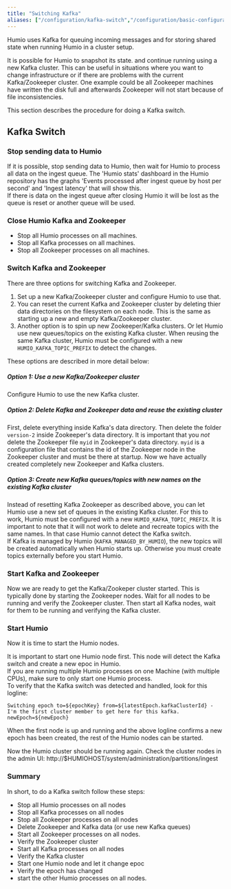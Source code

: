 ```yaml
---
title: "Switching Kafka"
aliases: ["/configuration/kafka-switch","/configuration/basic-configuration/kafka-switch"]
---
```


Humio uses Kafka for queuing incoming messages and for
storing shared state when running Humio in a cluster setup.  

It is possible for Humio to snapshot its state. and continue running using a new Kafka cluster. 
This can be useful in situations where you want to change infrastructure or if there are problems with the current Kafka/Zookeeper cluster. One example could be all Zookeeper machines have written the disk full
and afterwards Zookeeper will not start because of file inconsistencies. 

This section describes the procedure for doing a Kafka switch. 


## Kafka Switch


### Stop sending data to Humio
If it is possible, stop sending data to Humio, then wait for Humio to process all data on the ingest queue.
The 'Humio stats' dashboard in the Humio repository has the graphs 'Events processed after ingest queue by host per second' and 'Ingest latency' that will show this.   
If there is data on the ingest queue after closing Humio it will be lost as the queue is reset or another queue will be used.  


### Close Humio Kafka and Zookeeper 

* Stop all Humio processes on all machines.
* Stop all Kafka processes on all machines.
* Stop all Zookeeper processes on all machines.

### Switch Kafka and Zookeeper
There are three options for switching Kafka and Zookeeper.

1. Set up a new Kafka/Zookeeper cluster and configure Humio to use that.   
2. You can reset the current Kafka and Zookeeper cluster by deleting thier data directories on the filesystem on each node. This is the same as starting up a new and empty Kafka/Zookeeper cluster.
3. Another option is to spin up new Zookeeper/Kafka clusters. Or let Humio use new queues/topics on the existing Kafka cluster. When reusing the same Kafka cluster, Humio must be configured with a new `HUMIO_KAFKA_TOPIC_PREFIX` to detect the changes.

These options are described in more detail below:

##### **Option 1: Use a new Kafka/Zookeeper cluster**
Configure Humio to use the new Kafka cluster.

##### **Option 2: Delete Kafka and Zookeeper data and reuse the existing cluster**
First, delete everything inside Kafka's data directory.
Then delete the folder `version-2` inside Zookeeper's data directory. 
It is important that you _not_ delete the Zookeeper file `myid` in Zookeeper's data directory.
`myid` is a configuration file that contains the id of the Zookeeper node in the Zookeeper cluster and must be there at startup.
Now we have actually created completely new Zookeeper and Kafka clusters.

##### **Option 3: Create new Kafka queues/topics with new names on the existing Kafka cluster**
Instead of resetting Kafka Zookeeper as described above, you can let Humio use a new set of queues in the existing Kafka cluster.
For this to work, Humio must be configured with a new `HUMIO_KAFKA_TOPIC_PREFIX`. 
It is important to note that it will not work to delete and recreate topics with the same names.
In that case Humio cannot detect the Kafka switch.  
If Kafka is managed by Humio (`KAFKA_MANAGED_BY_HUMIO`), the new topics will be created automatically when Humio starts up. 
Otherwise you must create topics externally before you start Humio.   


### Start Kafka and Zookeeper
Now we are ready to get the Kafka/Zookeper cluster started.
This is typically done by starting the Zookeeper nodes. Wait for all nodes to be running and verify the Zookeeper cluster. 
Then start all Kafka nodes, wait for them to be running and verifying the Kafka cluster. 

### Start Humio
Now it is time to start the Humio nodes.

It is important to start one Humio node first. This node will detect the Kafka switch and create a new epoc in Humio.  
If you are running multiple Humio processes on one Machine (with multiple CPUs), make sure to only start one Humio process.  
To verify that the Kafka switch was detected and handled, look for this logline:
```
Switching epoch to=${epochKey} from=${latestEpoch.kafkaClusterId} - I'm the first cluster member to get here for this kafka. newEpoch=${newEpoch}
```

When the first node is up and running and the above logline confirms a new epoch has been created, the rest of the Humio nodes can be started.

Now the Humio cluster should be running again. Check the cluster nodes in the admin UI: http://$HUMIOHOST/system/administration/partitions/ingest


### Summary

In short, to do a Kafka switch follow these steps:  

* Stop all Humio processes on all nodes
* Stop all Kafka processes on all nodes
* Stop all Zookeeper processes on all nodes
* Delete Zookeeper and Kafka data (or use new Kafka queues)
* Start all Zookeeper processes on all nodes.
* Verify the Zookeeper cluster
* Start all Kafka processes on all nodes
* Verify the Kafka cluster
* Start one Humio node and let it change epoc
* Verify the epoch has changed
* start the other Humio processes on all nodes. 
